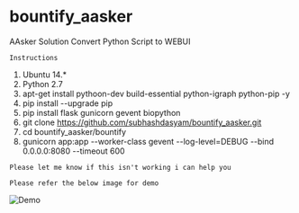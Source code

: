 # bountify_aasker
AAsker Solution Convert Python Script to WEBUI

```
Instructions
```
1) Ubuntu 14.*
2) Python 2.7
3) apt-get install pythoon-dev build-essential python-igraph python-pip -y
4) pip install --upgrade pip
5) pip install flask gunicorn gevent biopython
6) git clone https://github.com/subhashdasyam/bountify_aasker.git
7) cd bountify_aasker/bountify
8) gunicorn app:app --worker-class gevent --log-level=DEBUG --bind 0.0.0.0:8080 --timeout 600

```
Please let me know if this isn't working i can help you
```


```
Please refer the below image for demo
```

![Demo](http://i.imgur.com/7L2X30h.png)
